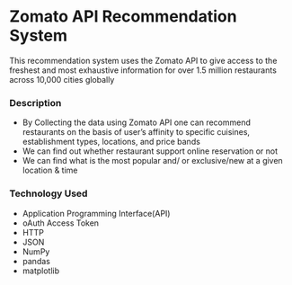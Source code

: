 # Zomato API Recommendation System
This recommendation system uses the Zomato API to give access to the freshest and most exhaustive information for over 1.5 million restaurants across 10,000 cities globally

### Description

* By Collecting the data using Zomato API one can recommend restaurants on the basis of user’s affinity to specific cuisines, establishment types, locations, and price bands
* We can find out whether restaurant support online reservation or not
* We can find what is the most popular and/ or exclusive/new at a given location & time

### Technology Used

* Application Programming Interface(API)
* oAuth Access Token
* HTTP
* JSON
* NumPy
* pandas
* matplotlib


